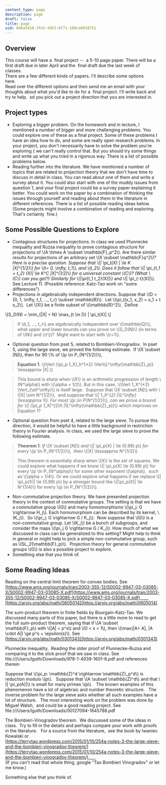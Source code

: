 ```yaml
---
content_type: page
description: page
draft: false
title: page
uid: 046a5418-3fe5-4953-8f71-100ca0918751
---
```

## Overview

This course will have a  final project --  a 5-10 page paper. There will be a first draft due in later April and the  final draft due the last week of classes.                                                          
There are a few different kinds of papers. I'll describe some options here.                                                          
Read over the different options and then send me an email with your thoughts about what you'd like to do for a  final project. I'll write back and try to help.  sd you pick out a project direction that you are interested in.    

## Project types

- Exploring a bigger problem. On the homework and in lecture, I mentioned a number of bigger and more challenging problems. You could explore one of these as a final project. Some of these problems I have an idea how to do, and some are really open research problems. In your project, you don't necessarily have to solve the problem you're exploring { we can't really control that. But you should try some things and write up what you tried in a rigorous way. There is a list of possible problems below. 
- Reading further into the literature. We have mentioned a number of topics that are related to projection theory that we don't have time to discuss in detail in class. You can read about one of them and write a survey about it. You could also start with one of the muddy issues from question 1, and your final project could be a survey paper explaining it better. You could work on the paper by a combination of thinking the issues through yourself and reading about them in the literature in different references. There is a list of possible reading ideas below. (Some projects might involve a combination of reading and exploring. That's certainly  fine.)

## Some Possible Questions to Explore

- Contagious structures for projections. In class we used Plunnecke inequality and Ruzsa inequality to prove contagious structure for projections of \\(A \\times A \\subset \\mathbb{F}\_p^2\\). Are there similar results for projections of an arbitrary set \\(X \\subset \\mathbb{F}<em>q^2\\)? Here is a precise question. Suppose that \\(| \\pi\_t(X) | \\le K |X|^{1/2}\\) for \\(t= 0, \\infty, t\_1\\), and \\(t\_2\\). Does it follow that \\(| \\pi\_{t\_1 + t\_2} (X)| \\le K^C |X|^{1/2}\\) for a universal constant \\(C\\)? (What \\(C\\) can you get?) Similarly for \\(|\\pi</em>{t\_1 t\_2}(X)|\\) and \\(| \\pi\_{-t}(X)|\\). See Lecture 11. (Possible reference: Katz-Tao work on "sums differences")
- Projections in algebraically independent directions. Suppose that \\(D = {0, 1, \\infty, t\_1, …, t\_r} \\subset \\mathbb{R}\\).  Let \\(\\pi\_t(x\_1, x\_2) = x\_1 + t x\_2\\).  Let \\(X\\) be a finite subset of \\(\\mathbb{R}^2\\).  Define 

\\[S\_D(N) = \\min\_{|X| = N} \\max\_{t \\in D} | \\pi\_t(X)|.\\]

> If \\(t\_1, …, t\_r\\) are algebraically independent over \\(\\mathbb{Q}\\), what upper and lower bounds can you prove on \\(S\_D(N)\\) (in terms of \\(N\\) and \\(r\\))?  Might want to start with \\(r=1\\).

- Optional question from pset 5, related to Bombieri-Vinogradov.  In pset 5, using the large sieve, we proved the following estimate.  If \\(X \\subset [N]\\), then for 90 \\% of \\(p \\in P\_{N^{1/2}}\\), 

> **Equation 1.** \\(\\Vert (\\pi\_p 1\_X)\_h^{*2} \\Vert</em>{L^\\infty(\\mathbb{Z}\_p)} \\lessapprox |X|.\\)

> This bound is sharp when \\(X\\) is an arithmetic progression of length \\(N^\\alpha\\) with \\(\\alpha < 1/2\\). But in this case, \\(\\Vert 1\_X^{*2} \\Vert\_{\\ell^\\infty}\\) is itself large.  Suppose that \\(X \\subset [N]\\) with \\(|X| \\sim N^{1/2}\\),  and suppose that \\(| 1\_X^{<em>2} |<em>{L^\\infty} \\lessapprox 1\\). For most \\(p \\in P</em>{N^{1/2}}\\), can we prove a bound for \\(| (\\pi\_p 1\_X)^{</em>2}<em>h |</em>{L^\\infty(\\mathbb{Z}\_p)}\\) which improves on Equation 1?

- Optional question from pset 4, related to the large sieve. To pursue this direction, it would be helpful to have a little background in restriction theory in Fourier analysis. In class, we used the large sieve to prove the following estimate.

> **Theorem 1.** *If* \\(X \\subset [N]\\) *and* \\(| \\pi\_p(X) | \\le (0.99) p\\) *for every* \\(p \\in P\_{N^{1/2}}\\)*,  then* \\(|X| \\lessapprox N^{1/2}\\)

> This theorem is essentially sharp when \\(X\\) is the set of squares. We could explore what happens if we know \\(| \\pi\_p(X) \\le (0.99) p\\) for every \\(p \\in P\_{N^\\alpha}\\) for some other exponent \\(\\alpha\\),  such as \\(\\alpha = 1/4\\). Or we could explore what happens if we replace \\(| \\pi\_p(X)| \\le (0.99) p\\) by a stronger bound like \\(|\\pi\_p(X)| \\le N^{1/4}\\) for every \\(p \\in P\_{N^{1/2}}\\).

- Non-commutative projection theory. We have presented projection theory in the context of commutative groups. The setting is that we have a commutative group \\(G\\) and many homomorphisms \\(\\pi\_j: G \\rightarrow H\_j\\). Each homomorphism can be described by its kernel, \\(K\_j\\).  So \\(\\pi\_j: G \\rightarrow G / K\_j\\).  Now suppose that \\(G\\) is a non-commutative group. Let \\(K\_j\\) be a bunch of subgroups, and consider the maps \\(\\pi\_j G \\rightarrow G / K\_j\\). How much of what we discussed in class can be generalized to this setting? Might help to think in general or might help to pick a simple non-commutative group, such as \\(SL\_2(\\mathbb{F}\_p)\\).  Projection theory for general commutative groups \\(G\\) is also a possible project to explore.
- Something else that you think of.

## Some Reading Ideas

Reading on the central limit theorem for convex bodies. See         
[https://www.ams.org/journals/tran/2003-355-12/S0002-9947-03-03085-X/S0002-9947-03-03085-X.pdf](https://www.ams.org/journals/tran/2003-355-12/S0002-9947-03-03085-X/S0002-9947-03-03085-X.pdf)         
[https://arxiv.org/abs/math/0605014](https://arxiv.org/abs/math/0605014)

The sum-product theorem in finite fields by Bourgain-Katz-Tao. We discussed many parts of this paper, but there is a little more to read to get the full sum-product theorem, saying that if \\(A \\subset \\mathbb{F}\_p\\) with \\(|A| = p^s\\) and \\(0 < s < 1\\), then \\(\\max(|A+ A|, |A \\cdot A|) \\ge p^s + \\epsilon(s)\\). See        
[https://arxiv.org/abs/math/0301343](https://arxiv.org/abs/math/0301343)

Plunnecke inequality.  Reading the older proof of Plunnecke-Ruzsa and comparing it to the slick proof that we saw in class. See        
file:///Users/lguth/Downloads/978-1-4939-1601-6.pdf and references therein

Suppose that \\(\\pi\_p: \\mathbb{Z}^d \\rightarrow \\mathbb{Z}\_p^d\\) is reduction modulo \\(p\\).   Suppose that \\(A \\subset \\mathbb{Z}^d\\) and that \\(| \\pi\_p(A)|\\) is small for many primes \\(p\\).   The known examples of this phenomenon have a lot of algebraic and number theoretic structure.   The inverse problem for the large sieve asks whether all such examples have a lot of structure.   The most interesting work on the problem was done by Miguel Walsh,  and could be a good reading project. See        
file:///Users/lguth/Downloads/00127094-1645788.pdf

The Bombieri-Vinogradov theorem.  We discussed some of the ideas in class.  Try to fill in the details and perhaps compare your work with proofs in the literature.   For a source from the literature,  see the book by Iwaniec Kowalski or        
[https://terrytao.wordpress.com/2015/01/10/254a-notes-3-the-large-sieve-and-the-bombieri-vinogradov-theorem/](https://terrytao.wordpress.com/2015/01/10/254a-notes-3-the-large-sieve-and-the-bombieri-vinogradov-theorem/)        
(If you can't read that whole thing, google "Tao Bombieri Vinogradov" or let me know.)

Something else that you think of.
